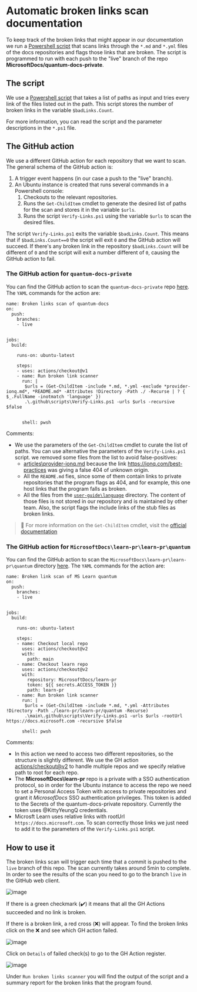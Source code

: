 # Automatic broken links scan documentation

To keep track of the broken links that might appear in our documentation we run a 
[Powershell script](https://github.com/MicrosoftDocs/quantum-docs-private/blob/quantum-docs-scan/.github/scripts/Verify-Links.ps1)
that scans links through the `*.md` and `*.yml` files of the docs repositories and flags those links that are broken. The script is programmed to
run with each push to the "live" branch of the repo **MicrosoftDocs/quantum-docs-private**.

## The script

We use a [Powershell script](https://github.com/MicrosoftDocs/quantum-docs-private/blob/quantum-docs-scan/.github/scripts/Verify-Links.ps1) that takes
a list of paths as input and tries every link of the files listed out in the path. This script stores the number of broken links in the variable `$badLinks.Count`.

For more information, you can read the script and the parameter descriptions in the `*.ps1` file.

## The GitHub action

We use a different GitHub action for each repository that we want to scan. The general schema of the GitHub action is:

1. A trigger event happens (in our case a push to the "live" branch).
1. An Ubuntu instance is created that runs several commands in a Powershell console:
    1. Checkouts to the relevant repositories.
    2. Runs the `Get-ChildItem` cmdlet to generate the desired list of paths for the scan and stores it in the variable `$urls`.
    3. Runs the script `Verify-Links.ps1` using the variable `$urls` to scan the desired files.

The script `Verify-Links.ps1` exits the variable `$badLinks.Count`. This means that if `$badLinks.Count==0` the script will exit `0` and the GitHub action will succeed.
If there's any broken link in the repository `$badLinks.Count` will be different of `0` and the script will exit a number different of `0`, causing the GitHub action to fail.

### The GitHub action for `quantum-docs-private`

You can find the GitHub action to scan the `quantum-docs-private` repo [here](https://github.com/MicrosoftDocs/quantum-docs-private/blob/quantum-docs-scan/.github/workflows/broken-links-quantum-docs.yml).
The `YAML` commands for the action are:

```
name: Broken links scan of quantum-docs
on:
  push:
    branches:
    - live
  

jobs:
  build:

    runs-on: ubuntu-latest

    steps:
    - uses: actions/checkout@v1
    - name: Run broken link scanner
      run: |
       $urls = (Get-ChildItem -include *.md, *.yml -exclude *provider-ionq.md*, *README.md* -Attributes !Directory -Path ./ -Recurse | ? { $_.FullName -inotmatch 'language' })
       .\.github\scripts\Verify-Links.ps1 -urls $urls -recursive $false
       
      
      shell: pwsh
```

Comments:

- We use the parameters of the `Get-ChildItem` cmdlet to curate the list of paths. You can use alternative the parameters of the `Verify-Links.ps1` script. 
  we removed some files from the list to avoid false-positives:
    - [articles\provider-ionq.md](https://github.com/MicrosoftDocs/quantum-docs-private/blob/quantum-docs-scan/articles/provider-ionq.md) because the link https://ionq.com/best-practices 
      was giving a false 404 of unknown origin.
    - All the `README.md` fies, since some of them contain links to private repositories that the program flags as 404, and for example, this one host links that the program falls
      as broken.
    - All the files from the [`user-guide\language`](https://github.com/MicrosoftDocs/quantum-docs-private/tree/main/articles/user-guide/language) directory. The content of those
      files is not stored in our repository and is maintained by other team. Also, the script flags the include links of the stub files as broken links.

> 📝
> For more information on the `Get-ChildItem` cmdlet, visit the [official documentation](https://docs.microsoft.com/en-us/powershell/module/microsoft.powershell.management/get-childitem?view=powershell-7.1)

### The GitHub action for `MicrosoftDocs\learn-pr\learn-pr\quantum`

You can find the GitHub action to scan the `MicrosoftDocs\learn-pr\learn-pr\quantum` directory [here](https://github.com/MicrosoftDocs/quantum-docs-private/blob/main/.github/workflows/broken-links-MSLearn.yml).
The `YAML` commands for the action are:

```
name: Broken link scan of MS Learn quantum
on:
  push:
    branches:
    - live
  

jobs:
  build:

    runs-on: ubuntu-latest

    steps:
    - name: Checkout local repo
      uses: actions/checkout@v2
      with:
        path: main
    - name: Checkout learn repo
      uses: actions/checkout@v2
      with:
        repository: MicrosoftDocs/learn-pr
        token: ${{ secrets.ACCESS_TOKEN }}
        path: learn-pr
    - name: Run broken link scanner
      run: |
       $urls = (Get-ChildItem -include *.md, *.yml -Attributes !Directory -Path ./learn-pr/learn-pr/quantum -Recurse)
       .\main\.github\scripts\Verify-Links.ps1 -urls $urls -rootUrl https://docs.microsoft.com -recursive $false
        
      shell: pwsh
```

Comments:

- In this action we need to access two different repositories, so the structure is slightly different. We use the GH action [actions/checkout@v2](https://github.com/actions/checkout) to handle multiple repos and we specify relative path to root for each repo.
- The **MicrosoftDocs\learn-pr** repo is a private with a SSO authentication protocol, so in order for the Ubuntu instance to access the repo we need to set a Personal Access Token with access to private repositories and grant it *MicrosofDocs* SSO authentication privileges. This token is added to the Secrets of the quantum-docs-private repository. Currently the token uses @KittyYeungQ credentials.
- Microsft Learn uses relative links with rootUrl `https://docs.microsoft.com`. To scan correctly those links we just need to add it to the parameters of the `Verify-Links.ps1` script.

## How to use it

The broken links scan will trigger each time that a commit is pushed to the `live` branch of this repo. The scan currently takes around 5min to complete. In order to see the results of the scan you need to go to the branch `live` in the GitHub web client.

![image](https://user-images.githubusercontent.com/48300381/116709755-47a22600-a9d1-11eb-9ba4-adb66eb1cc83.png)

If there is a green checkmark (:heavy_check_mark:) it means that all the GH Actions succeeded and no link is broken.

If there is a broken link, a red cross (:x:) will appear. To find the broken links click on the :x: and see which GH action failed.

![image](https://user-images.githubusercontent.com/48300381/116713347-fd22a880-a9d4-11eb-8403-773c13089955.png)

Click on `Details` of failed check(s) to go to the GH Action register. 

![image](https://user-images.githubusercontent.com/48300381/116713656-4a9f1580-a9d5-11eb-9a9f-5386a068bf8c.png)

Under `Run broken links scanner` you will find the output of the script and a summary report for the broken links that the program found.
